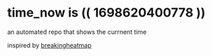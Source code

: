 # time_now is (( 1698620400778 ))

an automated repo that shows the currnent time

inspired by [breakingheatmap](https://github.com/breakingheatmap/breakingheatmap)